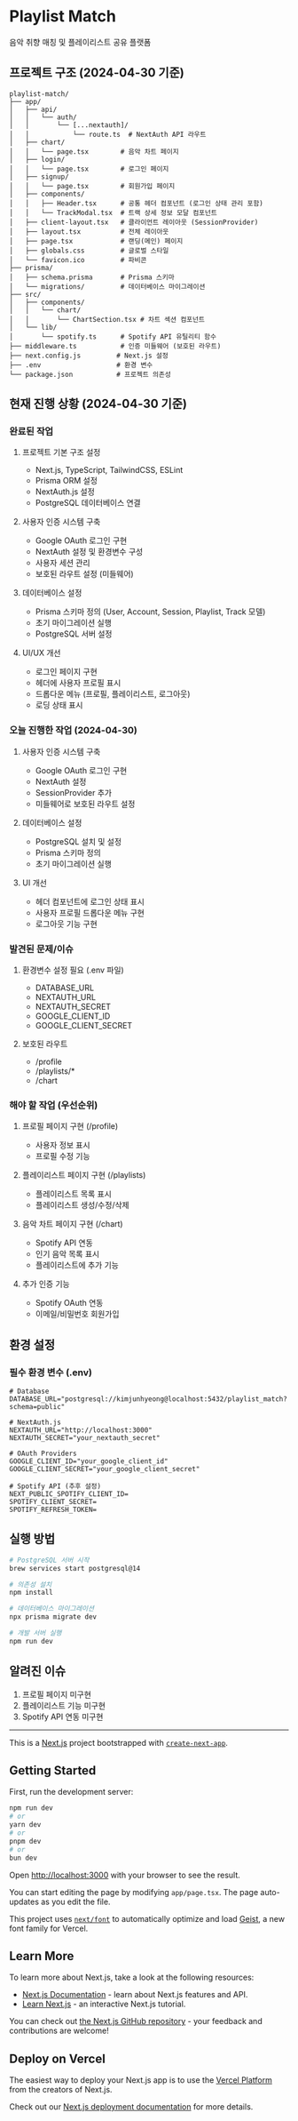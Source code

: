 # Playlist Match

음악 취향 매칭 및 플레이리스트 공유 플랫폼

## 프로젝트 구조 (2024-04-30 기준)

```
playlist-match/
├── app/
│   ├── api/
│   │   └── auth/
│   │       └── [...nextauth]/
│   │           └── route.ts  # NextAuth API 라우트
│   ├── chart/
│   │   └── page.tsx        # 음악 차트 페이지
│   ├── login/
│   │   └── page.tsx        # 로그인 페이지
│   ├── signup/
│   │   └── page.tsx        # 회원가입 페이지
│   ├── components/
│   │   ├── Header.tsx      # 공통 헤더 컴포넌트 (로그인 상태 관리 포함)
│   │   └── TrackModal.tsx  # 트랙 상세 정보 모달 컴포넌트
│   ├── client-layout.tsx   # 클라이언트 레이아웃 (SessionProvider)
│   ├── layout.tsx          # 전체 레이아웃
│   ├── page.tsx            # 랜딩(메인) 페이지
│   ├── globals.css         # 글로벌 스타일
│   └── favicon.ico         # 파비콘
├── prisma/
│   ├── schema.prisma       # Prisma 스키마
│   └── migrations/         # 데이터베이스 마이그레이션
├── src/
│   ├── components/
│   │   └── chart/
│   │       └── ChartSection.tsx # 차트 섹션 컴포넌트
│   └── lib/
│       └── spotify.ts      # Spotify API 유틸리티 함수
├── middleware.ts           # 인증 미들웨어 (보호된 라우트)
├── next.config.js         # Next.js 설정
├── .env                   # 환경 변수
└── package.json           # 프로젝트 의존성
```

## 현재 진행 상황 (2024-04-30 기준)

### 완료된 작업
1. 프로젝트 기본 구조 설정
   - Next.js, TypeScript, TailwindCSS, ESLint
   - Prisma ORM 설정
   - NextAuth.js 설정
   - PostgreSQL 데이터베이스 연결

2. 사용자 인증 시스템 구축
   - Google OAuth 로그인 구현
   - NextAuth 설정 및 환경변수 구성
   - 사용자 세션 관리
   - 보호된 라우트 설정 (미들웨어)

3. 데이터베이스 설정
   - Prisma 스키마 정의 (User, Account, Session, Playlist, Track 모델)
   - 초기 마이그레이션 실행
   - PostgreSQL 서버 설정

4. UI/UX 개선
   - 로그인 페이지 구현
   - 헤더에 사용자 프로필 표시
   - 드롭다운 메뉴 (프로필, 플레이리스트, 로그아웃)
   - 로딩 상태 표시

### 오늘 진행한 작업 (2024-04-30)
1. 사용자 인증 시스템 구축
   - Google OAuth 로그인 구현
   - NextAuth 설정
   - SessionProvider 추가
   - 미들웨어로 보호된 라우트 설정

2. 데이터베이스 설정
   - PostgreSQL 설치 및 설정
   - Prisma 스키마 정의
   - 초기 마이그레이션 실행

3. UI 개선
   - 헤더 컴포넌트에 로그인 상태 표시
   - 사용자 프로필 드롭다운 메뉴 구현
   - 로그아웃 기능 구현

### 발견된 문제/이슈
1. 환경변수 설정 필요 (.env 파일)
   - DATABASE_URL
   - NEXTAUTH_URL
   - NEXTAUTH_SECRET
   - GOOGLE_CLIENT_ID
   - GOOGLE_CLIENT_SECRET

2. 보호된 라우트
   - /profile
   - /playlists/*
   - /chart

### 해야 할 작업 (우선순위)
1. 프로필 페이지 구현 (/profile)
   - 사용자 정보 표시
   - 프로필 수정 기능

2. 플레이리스트 페이지 구현 (/playlists)
   - 플레이리스트 목록 표시
   - 플레이리스트 생성/수정/삭제

3. 음악 차트 페이지 구현 (/chart)
   - Spotify API 연동
   - 인기 음악 목록 표시
   - 플레이리스트에 추가 기능

4. 추가 인증 기능
   - Spotify OAuth 연동
   - 이메일/비밀번호 회원가입

## 환경 설정

### 필수 환경 변수 (.env)
```env
# Database
DATABASE_URL="postgresql://kimjunhyeong@localhost:5432/playlist_match?schema=public"

# NextAuth.js
NEXTAUTH_URL="http://localhost:3000"
NEXTAUTH_SECRET="your_nextauth_secret"

# OAuth Providers
GOOGLE_CLIENT_ID="your_google_client_id"
GOOGLE_CLIENT_SECRET="your_google_client_secret"

# Spotify API (추후 설정)
NEXT_PUBLIC_SPOTIFY_CLIENT_ID=
SPOTIFY_CLIENT_SECRET=
SPOTIFY_REFRESH_TOKEN=
```

## 실행 방법

```bash
# PostgreSQL 서버 시작
brew services start postgresql@14

# 의존성 설치
npm install

# 데이터베이스 마이그레이션
npx prisma migrate dev

# 개발 서버 실행
npm run dev
```

## 알려진 이슈
1. 프로필 페이지 미구현
2. 플레이리스트 기능 미구현
3. Spotify API 연동 미구현

---

This is a [Next.js](https://nextjs.org) project bootstrapped with [`create-next-app`](https://nextjs.org/docs/app/api-reference/cli/create-next-app).

## Getting Started

First, run the development server:

```bash
npm run dev
# or
yarn dev
# or
pnpm dev
# or
bun dev
```

Open [http://localhost:3000](http://localhost:3000) with your browser to see the result.

You can start editing the page by modifying `app/page.tsx`. The page auto-updates as you edit the file.

This project uses [`next/font`](https://nextjs.org/docs/app/building-your-application/optimizing/fonts) to automatically optimize and load [Geist](https://vercel.com/font), a new font family for Vercel.

## Learn More

To learn more about Next.js, take a look at the following resources:

- [Next.js Documentation](https://nextjs.org/docs) - learn about Next.js features and API.
- [Learn Next.js](https://nextjs.org/learn) - an interactive Next.js tutorial.

You can check out [the Next.js GitHub repository](https://github.com/vercel/next.js) - your feedback and contributions are welcome!

## Deploy on Vercel

The easiest way to deploy your Next.js app is to use the [Vercel Platform](https://vercel.com/new?utm_medium=default-template&filter=next.js&utm_source=create-next-app&utm_campaign=create-next-app-readme) from the creators of Next.js.

Check out our [Next.js deployment documentation](https://nextjs.org/docs/app/building-your-application/deploying) for more details.

